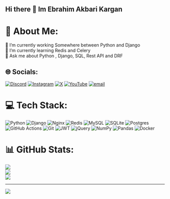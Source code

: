 ## Hi there 👋 Im Ebrahim Akbari Kargan

# 💫 About Me:
🔭 I’m currently working Somewhere between Python and Django<br>🌱 I’m currently learning Redis and Celery<br>💬 Ask me about Python , Django, SQL, Rest API and DRF<br>

## 🌐 Socials:
[![Discord](https://img.shields.io/badge/Discord-%237289DA.svg?logo=discord&logoColor=white)](https://discord.gg/https://discord.gg/6FapS3Xv) [![Instagram](https://img.shields.io/badge/Instagram-%23E4405F.svg?logo=Instagram&logoColor=white)](https://instagram.com/@ebrahim_ak78) [![X](https://img.shields.io/badge/X-black.svg?logo=X&logoColor=white)](https://x.com/@ebrahimak900) [![YouTube](https://img.shields.io/badge/YouTube-%23FF0000.svg?logo=YouTube&logoColor=white)](https://youtube.com/@@Ebrahim_artofwar3) [![email](https://img.shields.io/badge/Email-D14836?logo=gmail&logoColor=white)](mailto:y560mia3@gmail.com)

# 💻 Tech Stack:
![Python](https://img.shields.io/badge/python-3670A0?style=for-the-badge&logo=python&logoColor=ffdd54) ![Django](https://img.shields.io/badge/django-%23092E20.svg?style=for-the-badge&logo=django&logoColor=white) ![Nginx](https://img.shields.io/badge/nginx-%23009639.svg?style=for-the-badge&logo=nginx&logoColor=white) ![Redis](https://img.shields.io/badge/redis-%23DD0031.svg?style=for-the-badge&logo=redis&logoColor=white) ![MySQL](https://img.shields.io/badge/mysql-4479A1.svg?style=for-the-badge&logo=mysql&logoColor=white) ![SQLite](https://img.shields.io/badge/sqlite-%2307405e.svg?style=for-the-badge&logo=sqlite&logoColor=white) ![Postgres](https://img.shields.io/badge/postgres-%23316192.svg?style=for-the-badge&logo=postgresql&logoColor=white) ![GitHub Actions](https://img.shields.io/badge/github%20actions-%232671E5.svg?style=for-the-badge&logo=githubactions&logoColor=white) ![Git](https://img.shields.io/badge/git-%23F05033.svg?style=for-the-badge&logo=git&logoColor=white) ![JWT](https://img.shields.io/badge/JWT-black?style=for-the-badge&logo=JSON%20web%20tokens) ![jQuery](https://img.shields.io/badge/jquery-%230769AD.svg?style=for-the-badge&logo=jquery&logoColor=white) ![NumPy](https://img.shields.io/badge/numpy-%23013243.svg?style=for-the-badge&logo=numpy&logoColor=white) ![Pandas](https://img.shields.io/badge/pandas-%23150458.svg?style=for-the-badge&logo=pandas&logoColor=white) ![Docker](https://img.shields.io/badge/docker-%230db7ed.svg?style=for-the-badge&logo=docker&logoColor=white)
# 📊 GitHub Stats:
![](https://github-readme-stats.vercel.app/api?username=Ebrahimakbari&theme=dark&hide_border=false&include_all_commits=true&count_private=true)<br/>
![](https://github-readme-streak-stats.herokuapp.com/?user=Ebrahimakbari&theme=dark&hide_border=false)<br/>
![](https://github-readme-stats.vercel.app/api/top-langs/?username=Ebrahimakbari&theme=dark&hide_border=false&include_all_commits=true&count_private=true&layout=compact)

---
[![](https://visitcount.itsvg.in/api?id=Ebrahimakbari&icon=0&color=0)](https://visitcount.itsvg.in)
